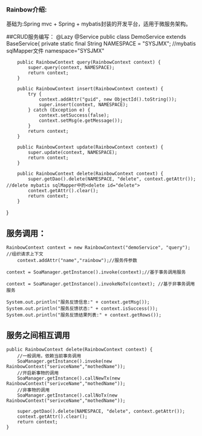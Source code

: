 ### Rainbow介绍:
 基础为:Spring mvc + Spring + mybatis封装的开发平台，适用于微服务架构。
 
##CRUD服务编写：
 	@Lazy
 	@Service
 	public class DemoService extends BaseService{
		private static final String NAMESPACE = "SYSJMX"; //mybatis sqlMapper文件 namespace="SYSJMX"

		public RainbowContext query(RainbowContext context) {
			super.query(context, NAMESPACE);
			return context;
		}

		public RainbowContext insert(RainbowContext context) {
			try {
				context.addAttr("guid", new ObjectId().toString());
				super.insert(context, NAMESPACE);
			} catch (Exception e) {
				context.setSuccess(false);
				context.setMsg(e.getMessage());
			}
			return context;
		}
		
		public RainbowContext update(RainbowContext context) {
			super.update(context, NAMESPACE);
			return context;
		}
		
		public RainbowContext delete(RainbowContext context) {
			super.getDao().delete(NAMESPACE, "delete", context.getAttr()); //delete mybatis sqlMapper中的<delete id="delete">
			context.getAttr().clear();
			return context;
		}
 }

## 服务调用：
	RainbowContext context = new RainbowContext("demoService", "query"); //组织请求上下文
        context.addAttr("name","rainbow");//服务传参数

	context = SoaManager.getInstance().invoke(context);//基于事务调用服务

	context = SoaManager.getInstance().invokeNoTx(context);	//基于非事务调用服务
	
	System.out.println("服务反馈信息:" + context.getMsg());
	System.out.println("服务反馈状态:" + context.isSuccess());
	System.out.println("服务反馈结果列表:" + context.getRows());
	
## 服务之间相互调用
	public RainbowContext delete(RainbowContext context) {
		//一般调用，依赖当前事务调用
		SoaManager.getInstance().invoke(new RainbowContext("serivceName","mothedName"));
		//开启新事物的调用
		SoaManager.getInstance().callNewTx(new RainbowContext("serivceName","mothedName"));
		//非事物的调用
		SoaManager.getInstance().callNoTx(new RainbowContext("serivceName","mothedName"));
		
		super.getDao().delete(NAMESPACE, "delete", context.getAttr());
		context.getAttr().clear();
		return context;
	}
	
